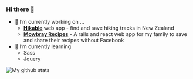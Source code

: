 ### Hi there 👋

<!--
**lukesherwood/lukesherwood** is a ✨ _special_ ✨ repository because its `README.md` (this file) appears on your GitHub profile.
-->
- 🔭 I’m currently working on ...
  - **[Hikable](https://hikable.netlify.app)** web app - find and save hiking tracks in New Zealand
  - **[Mowbray Recipes](https://mowbrayrecipes.netlify.app)** - A rails and react web app for my family to save and share their recipes without Facebook
- 🌱 I’m currently learning 
  - Sass
  - Jquery

![My github stats](https://github-readme-stats.vercel.app/api?username=lukesherwood&show_icons=true)
